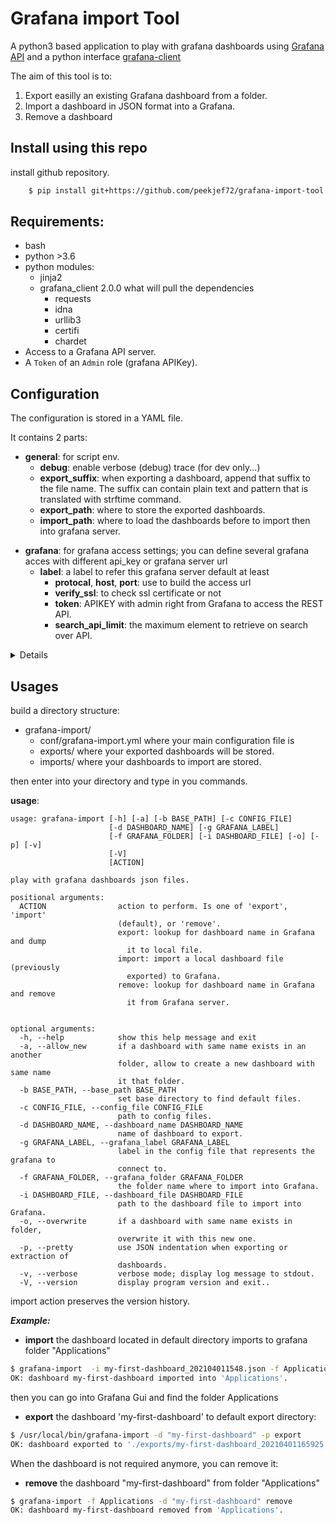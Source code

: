 # Grafana import Tool

A python3 based application to play with grafana dashboards using [Grafana API](https://grafana.com/docs/grafana/latest/http_api/) and a python interface [grafana-client](https://github.com/panodata/grafana-client)

The aim of this tool is to:
1. Export easilly an existing Grafana dashboard from a folder.
2. Import a dashboard in JSON format into a Grafana.
3. Remove a dashboard

## Install using this repo

install github repository.

```bash
    $ pip install git+https://github.com/peekjef72/grafana-import-tool.git
```

## Requirements:

* bash
* python >3.6
* python modules:
  - jinja2
  - grafana_client 2.0.0 what will pull the dependencies
    - requests
    - idna
    - urllib3
    - certifi
    - chardet
* Access to a Grafana API server.
* A `Token` of an `Admin` role (grafana APIKey).

## Configuration
The configuration is stored in a YAML file.

It contains 2 parts:
* **general**: for script env.
	* **debug**: enable verbose (debug) trace (for dev only...)
	* **export_suffix**: when exporting a dashboard, append that suffix to the file name. The suffix can contain plain text and pattern that is translated with strftime command.
	* **export_path**: where to store the exported dashboards.
	* **import_path**: where to load the dashboards before to import then into grafana server.
- **grafana**: for grafana access settings; you can define several grafana acces with different api_key or grafana server url
  * **label**: a label to refer this grafana server default at least
    * **protocal**, **host**, **port**: use to build the access url
    * **verify_ssl**: to check ssl certificate or not
    * **token**: APIKEY with admin right from Grafana to access the REST API.
    * **search_api_limit**: the maximum element to retrieve on search over API.

<details>
example:

```yaml
---

  general:
    debug: false
    import_folder: test_import

  grafana:
    default:
      protocol: http
      host: localhost
      port: 3000
      token: "____APIKEY____"
      search_api_limit: 5000
      verify_ssl: true
...
```

</details>

## Usages
build a directory structure:
- grafana-import/
	- conf/grafana-import.yml
	where your main configuration file is
	- exports/
	where your exported dashboards will be stored.
	- imports/
	where your dashboards to import are stored.

then enter into your directory and type in you commands.

**usage**: 
```shell
usage: grafana-import [-h] [-a] [-b BASE_PATH] [-c CONFIG_FILE]
                      [-d DASHBOARD_NAME] [-g GRAFANA_LABEL]
                      [-f GRAFANA_FOLDER] [-i DASHBOARD_FILE] [-o] [-p] [-v]
                      [-V]
                      [ACTION]

play with grafana dashboards json files.

positional arguments:
  ACTION                action to perform. Is one of 'export', 'import'
                        (default), or 'remove'.
                        export: lookup for dashboard name in Grafana and dump
                          it to local file.
                        import: import a local dashboard file (previously 
                          exported) to Grafana.
                        remove: lookup for dashboard name in Grafana and remove
                          it from Grafana server.


optional arguments:
  -h, --help            show this help message and exit
  -a, --allow_new       if a dashboard with same name exists in an another
                        folder, allow to create a new dashboard with same name
                        it that folder.
  -b BASE_PATH, --base_path BASE_PATH
                        set base directory to find default files.
  -c CONFIG_FILE, --config_file CONFIG_FILE
                        path to config files.
  -d DASHBOARD_NAME, --dashboard_name DASHBOARD_NAME
                        name of dashboard to export.
  -g GRAFANA_LABEL, --grafana_label GRAFANA_LABEL
                        label in the config file that represents the grafana to
                        connect to.
  -f GRAFANA_FOLDER, --grafana_folder GRAFANA_FOLDER
                        the folder name where to import into Grafana.
  -i DASHBOARD_FILE, --dashboard_file DASHBOARD_FILE
                        path to the dashboard file to import into Grafana.
  -o, --overwrite       if a dashboard with same name exists in folder,
                        overwrite it with this new one.
  -p, --pretty          use JSON indentation when exporting or extraction of
                        dashboards.
  -v, --verbose         verbose mode; display log message to stdout.
  -V, --version         display program version and exit..

```
import action preserves the version history.

***Example:***
* **import** the dashboard located in default directory imports to grafana folder "Applications"

```bash
$ grafana-import  -i my-first-dashboard_202104011548.json -f Applications -o
OK: dashboard my-first-dashboard imported into 'Applications'.
```
then you can go into Grafana Gui and find the folder Applications

* **export** the dashboard 'my-first-dashboard' to default export directory:

```bash
$ /usr/local/bin/grafana-import -d "my-first-dashboard" -p export
OK: dashboard exported to './exports/my-first-dashboard_20210401165925.json'.
```
When the dashboard is not required anymore, you can remove it:
* **remove** the dashboard "my-first-dashboard" from folder "Applications"

```bash
$ grafana-import -f Applications -d "my-first-dashboard" remove
OK: dashboard my-first-dashboard removed from 'Applications'.
```


